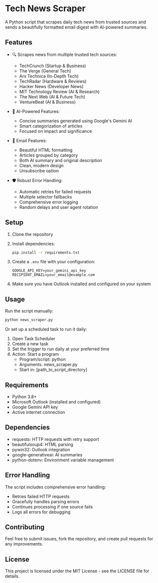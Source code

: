 # Tech News Scraper

A Python script that scrapes daily tech news from trusted sources and sends a beautifully formatted email digest with AI-powered summaries.

## Features

- 🔍 Scrapes news from multiple trusted tech sources:
  - TechCrunch (Startup & Business)
  - The Verge (General Tech)
  - Ars Technica (In-Depth Tech)
  - TechRadar (Hardware & Reviews)
  - Hacker News (Developer News)
  - MIT Technology Review (AI & Research)
  - The Next Web (AI & Future Tech)
  - VentureBeat (AI & Business)

- 🤖 AI-Powered Features:
  - Concise summaries generated using Google's Gemini AI
  - Smart categorization of articles
  - Focused on impact and significance

- 📧 Email Features:
  - Beautiful HTML formatting
  - Articles grouped by category
  - Both AI summary and original description
  - Clean, modern design
  - Unsubscribe option

- 🛡️ Robust Error Handling:
  - Automatic retries for failed requests
  - Multiple selector fallbacks
  - Comprehensive error logging
  - Random delays and user agent rotation

## Setup

1. Clone the repository
2. Install dependencies:
   ```bash
   pip install -r requirements.txt
   ```

3. Create a `.env` file with your configuration:
   ```env
   GOOGLE_API_KEY=your_gemini_api_key
   RECIPIENT_EMAIL=your_email@example.com
   ```

4. Make sure you have Outlook installed and configured on your system

## Usage

Run the script manually:
```bash
python news_scraper.py
```

Or set up a scheduled task to run it daily:
1. Open Task Scheduler
2. Create a new task
3. Set the trigger to run daily at your preferred time
4. Action: Start a program
   - Program/script: python
   - Arguments: news_scraper.py
   - Start in: [path_to_script_directory]

## Requirements

- Python 3.8+
- Microsoft Outlook (installed and configured)
- Google Gemini API key
- Active internet connection

## Dependencies

- requests: HTTP requests with retry support
- beautifulsoup4: HTML parsing
- pywin32: Outlook integration
- google-generativeai: AI summaries
- python-dotenv: Environment variable management

## Error Handling

The script includes comprehensive error handling:
- Retries failed HTTP requests
- Gracefully handles parsing errors
- Continues processing if one source fails
- Logs all errors for debugging

## Contributing

Feel free to submit issues, fork the repository, and create pull requests for any improvements.

## License

This project is licensed under the MIT License - see the LICENSE file for details.

